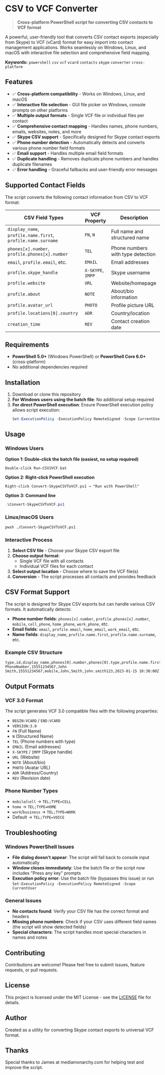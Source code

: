 # CSV to VCF Converter

> **Cross-platform PowerShell script for converting CSV contacts to VCF format**

A powerful, user-friendly tool that converts CSV contact exports (especially from Skype) to VCF (vCard) format for easy import into contact management applications. Works seamlessly on Windows, Linux, and macOS with interactive file selection and comprehensive field mapping.

**Keywords:** `powershell` `csv` `vcf` `vcard` `contacts` `skype` `converter` `cross-platform`

## Features

- ✅ **Cross-platform compatibility** - Works on Windows, Linux, and macOS
- ✅ **Interactive file selection** - GUI file picker on Windows, console prompts on other platforms
- ✅ **Multiple output formats** - Single VCF file or individual files per contact
- ✅ **Comprehensive contact mapping** - Handles names, phone numbers, emails, websites, notes, and more
- ✅ **Skype CSV support** - Specifically designed for Skype contact exports
- ✅ **Phone number detection** - Automatically detects and converts various phone number field formats
- ✅ **Email support** - Handles multiple email field formats
- ✅ **Duplicate handling** - Removes duplicate phone numbers and handles duplicate filenames
- ✅ **Error handling** - Graceful fallbacks and user-friendly error messages

## Supported Contact Fields

The script converts the following contact information from CSV to VCF format:

| CSV Field Types | VCF Property | Description |
|----------------|--------------|-------------|
| `display_name`, `profile.name.first`, `profile.name.surname` | `FN`, `N` | Full name and structured name |
| `phones[x].number`, `profile.phones[x].number` | `TEL` | Phone numbers with type detection |
| `email`, `profile.email`, etc. | `EMAIL` | Email addresses |
| `profile.skype_handle` | `X-SKYPE`, `IMPP` | Skype username |
| `profile.website` | `URL` | Website/homepage |
| `profile.about` | `NOTE` | About/bio information |
| `profile.avatar_url` | `PHOTO` | Profile picture URL |
| `profile.locations[0].country` | `ADR` | Country/location |
| `creation_time` | `REV` | Contact creation date |

## Requirements

- **PowerShell 5.0+** (Windows PowerShell) or **PowerShell Core 6.0+** (cross-platform)
- No additional dependencies required

## Installation

1. Download or clone this repository
2. **For Windows users using the batch file**: No additional setup required
3. **For direct PowerShell execution**: Ensure PowerShell execution policy allows script execution:
   ```powershell
   Set-ExecutionPolicy -ExecutionPolicy RemoteSigned -Scope CurrentUser
   ```

## Usage

### Windows Users

**Option 1: Double-click the batch file (easiest, no setup required)**
```
Double-click Run-CSV2VCF.bat
```

**Option 2: Right-click PowerShell execution**
```
Right-click Convert-SkypeCSVToVCF.ps1 → "Run with PowerShell"
```

**Option 3: Command line**
```powershell
.\Convert-SkypeCSVToVCF.ps1
```

### Linux/macOS Users

```bash
pwsh ./Convert-SkypeCSVToVCF.ps1
```

### Interactive Process

1. **Select CSV file** - Choose your Skype CSV export file
2. **Choose output format**:
   - Single VCF file with all contacts
   - Individual VCF files for each contact
3. **Select output location** - Choose where to save the VCF file(s)
4. **Conversion** - The script processes all contacts and provides feedback

## CSV Format Support

The script is designed for Skype CSV exports but can handle various CSV formats. It automatically detects:

- **Phone number fields**: `phones[x].number`, `profile.phones[x].number`, `mobile`, `cell_phone`, `home_phone`, `work_phone`, etc.
- **Email fields**: `email`, `profile.email`, `home_email`, `work_email`, etc.
- **Name fields**: `display_name`, `profile.name.first`, `profile.name.surname`, etc.

### Example CSV Structure

```csv
type,id,display_name,phones[0].number,phones[0].type,profile.name.first,profile.name.surname,profile.skype_handle,creation_time
PhoneNumber,15551234567,John Smith,15551234567,mobile,John,Smith,john.smith123,2023-01-15 10:30:00Z
```

## Output Formats

### VCF 3.0 Format
The script generates VCF 3.0 compatible files with the following properties:
- `BEGIN:VCARD` / `END:VCARD`
- `VERSION:3.0`
- `FN` (Full Name)
- `N` (Structured Name)
- `TEL` (Phone numbers with type)
- `EMAIL` (Email addresses)
- `X-SKYPE` / `IMPP` (Skype handle)
- `URL` (Website)
- `NOTE` (About/bio)
- `PHOTO` (Avatar URL)
- `ADR` (Address/Country)
- `REV` (Revision date)

### Phone Number Types
- `mobile`/`cell` → `TEL;TYPE=CELL`
- `home` → `TEL;TYPE=HOME`
- `work`/`business` → `TEL;TYPE=WORK`
- Default → `TEL;TYPE=VOICE`

## Troubleshooting

### Windows PowerShell Issues
- **File dialog doesn't appear**: The script will fall back to console input automatically
- **Window closes immediately**: Use the batch file or the script now includes "Press any key" prompts
- **Execution policy error**: Use the batch file (bypasses this issue) or run `Set-ExecutionPolicy -ExecutionPolicy RemoteSigned -Scope CurrentUser`

### General Issues
- **No contacts found**: Verify your CSV file has the correct format and headers
- **Missing phone numbers**: Check if your CSV uses different field names (the script will show detected fields)
- **Special characters**: The script handles most special characters in names and notes

## Contributing

Contributions are welcome! Please feel free to submit issues, feature requests, or pull requests.

## License

This project is licensed under the MIT License - see the [LICENSE](LICENSE) file for details.

## Author

Created as a utility for converting Skype contact exports to universal VCF format.

## Thanks

Special thanks to James at mediamonarchy.com for helping test and improve the script.
